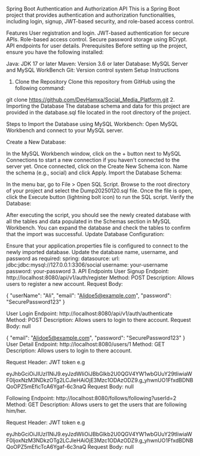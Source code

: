 Spring Boot Authentication and Authorization API
This is a Spring Boot project that provides authentication and authorization functionalities, including login, signup, JWT-based security, and role-based access control.

Features
User registration and login.
JWT-based authentication for secure APIs.
Role-based access control.
Secure password storage using BCrypt.
API endpoints for user details.
Prerequisites
Before setting up the project, ensure you have the following installed:

Java: JDK 17 or later
Maven: Version 3.6 or later
Database: MySQL Server and MySQL WorkBench
Git: Version control system
Setup Instructions
1. Clone the Repository
Clone this repository from GitHub using the following command:

git clone https://github.com/DevHamxa/Social_Media_Platform.git
2. Importing the Database
The database schema and data for this project are provided in the database.sql file located in the root directory of the project.

Steps to Import the Database using MySQL Workbench:
Open MySQL Workbench and connect to your MySQL server.

Create a New Database:

In the MySQL Workbench window, click on the + button next to MySQL Connections to start a new connection if you haven't connected to the server yet.
Once connected, click on the Create New Schema icon.
Name the schema (e.g., social) and click Apply.
Import the Database Schema:

In the menu bar, go to File > Open SQL Script.
Browse to the root directory of your project and select the Dump20250120.sql file.
Once the file is open, click the Execute button (lightning bolt icon) to run the SQL script.
Verify the Database:

After executing the script, you should see the newly created database with all the tables and data populated in the Schemas section in MySQL Workbench.
You can expand the database and check the tables to confirm that the import was successful.
Update Database Configuration:

Ensure that your application.properties file is configured to connect to the newly imported database. Update the database name, username, and password as required:
spring:
  datasource:
    url: jdbc:jdbc:mysql://127.0.0.1:3306/social
    username: your-username
    password: your-password
3. API Endpoints
User Signup
Endpoint: http://localhost:8080/api/v1/auth/register
Method: POST
Description: Allows users to register a new account.
Request Body:

{
     "userName": "Ali",
     "email": "Alidoe5@example.com",
     "password": "SecurePassword123"
}

User Login
Endpoint: http://localhost:8080/api/v1/auth/authenticate
Method: POST
Description: Allows users to login to there account.
Request Body: null

{
  "email": "Alidoe5@example.com",
  "password": "SecurePassword123"
}
User Detail
Endpoint: http://localhost:8080/users/1
Method: GET
Description: Allows users to login to there account.

Request Header: JWT token e.g

eyJhbGciOiJIUzI1NiJ9.eyJzdWIiOiJBbGlkb2U0QGV4YW1wbGUuY29tIiwiaWF0IjoxNzM3NDkzOTg2LCJleHAiOjE3Mzc1ODAzODZ9.g_yhwnUO1FfxdBDNBQoOPZ5mEficTcA6Ygaf-6c3naQ
Request Body: null

Following
Endpoint: http://localhost:8080/follows/following?userId=2
Method: GET
Description: Allows users to get the users that are following him/her.

Request Header: JWT token e.g

eyJhbGciOiJIUzI1NiJ9.eyJzdWIiOiJBbGlkb2U0QGV4YW1wbGUuY29tIiwiaWF0IjoxNzM3NDkzOTg2LCJleHAiOjE3Mzc1ODAzODZ9.g_yhwnUO1FfxdBDNBQoOPZ5mEficTcA6Ygaf-6c3naQ
Request Body: null
